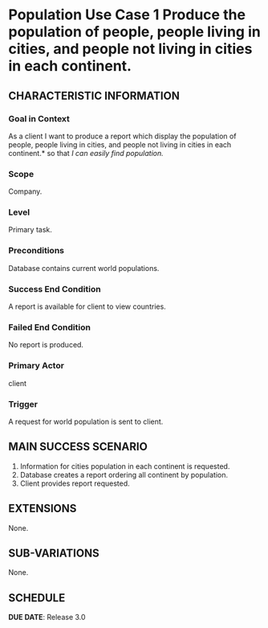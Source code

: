 # Population Use Case 1 Produce the population of people, people living in cities, and people not living in cities in each continent.

## CHARACTERISTIC INFORMATION

### Goal in Context

As a client I want to produce a report which display the population of people, people living in cities, and people not living in cities in each continent.* so that *I can easily find population.*

### Scope

Company.

### Level

Primary task.

### Preconditions

Database contains current world populations.

### Success End Condition

A report is available for client to view countries.

### Failed End Condition

No report is produced.

### Primary Actor

client

### Trigger

A request for world population is sent to client.

## MAIN SUCCESS SCENARIO

1. Information for cities population in each continent is requested.
2. Database creates a report ordering all continent by population.
3. Client provides report requested.

## EXTENSIONS

None.

## SUB-VARIATIONS

None.

## SCHEDULE

**DUE DATE**: Release 3.0
